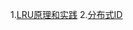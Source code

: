 1.[LRU原理和实践](https://github.com/xbmchina/solutions/tree/master/LRU%E5%8E%9F%E7%90%86%E5%92%8C%E5%AE%9E%E8%B7%B5)
2.[分布式ID](https://github.com/xbmchina/solutions/tree/master/%E5%88%86%E5%B8%83%E5%BC%8FID)